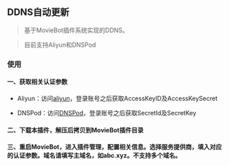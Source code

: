 ## DDNS自动更新

> 基于MovieBot插件系统实现的DDNS。

> 目前支持Aliyun和DNSPod

### 使用

#### 一、获取相关认证参数

- Aliyun：访问[aliyun](https://usercenter.console.aliyun.com)，登录账号之后获取AccessKeyID及AccessKeySecret

- DNSPod：访问[DNSPod](https://console.cloud.tencent.com/cam/capi)，登录账号之后获取SecretId及SecretKey

#### 二、下载本插件，解压后拷贝到MovieBot插件目录

#### 三、重启MovieBot，进入插件管理，配置相关信息。选择服务提供商，填入对应的认证参数。域名请填写主域名，如abc.xyz。不支持多个域名。
